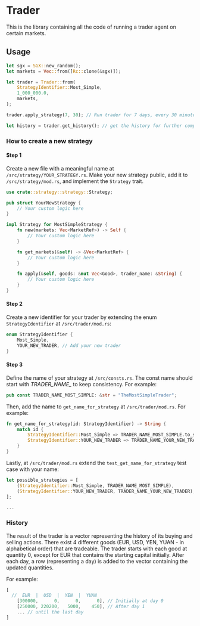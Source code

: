 # Trader

This is the library containing all the code of running a trader
agent on certain markets.

## Usage

```rust
let sgx = SGX::new_random();
let markets = Vec::from([Rc::clone(&sgx)]);

let trader = Trader::from(
    StrategyIdentifier::Most_Simple,
    1_000_000.0,
    markets,
);

trader.apply_strategy(7, 30); // Run trader for 7 days, every 30 minutes

let history = trader.get_history(); // get the history for further computations
```

### How to create a new strategy

#### Step 1

Create a new file with a meaningful name at `/src/strategy/YOUR_STRATEGY.rs`. Make your
new strategy public, add it to `/src/strategy/mod.rs`, and implement the
`Strategy` trait.

```rust
use crate::strategy::strategy::Strategy;

pub struct YourNewStrategy {
    // Your custom logic here
}

impl Strategy for MostSimpleStrategy {
    fn new(markets: Vec<MarketRef>) -> Self {
        // Your custom logic here
    }

    fn get_markets(&self) -> &Vec<MarketRef> {
        // Your custom logic here
    }

    fn apply(&self, goods: &mut Vec<Good>, trader_name: &String) {
        // Your custom logic here
    }
}
```

#### Step 2

Create a new identifier for your trader by extending the enum 
`StrategyIdentifier` at `/src/trader/mod.rs`:

```rust
enum StrategyIdentifier {
    Most_Simple,
    YOUR_NEW_TRADER, // Add your new trader
}
```

#### Step 3

Define the name of your strategy at `/src/consts.rs`. The const name should
start with *TRADER_NAME_* to keep consistency. For example:

```rust
pub const TRADER_NAME_MOST_SIMPLE: &str = "TheMostSimpleTrader";
```

Then, add the name to `get_name_for_strategy` at `/src/trader/mod.rs`.
For example:

```rust
fn get_name_for_strategy(id: StrategyIdentifier) -> String {
    match id {
        StrategyIdentifier::Most_Simple => TRADER_NAME_MOST_SIMPLE.to_string(),
        StrategyIdentifier::YOUR_NEW_TRADER => TRADER_NAME_YOUR_NEW_TRADER.to_string(), // Add your new trader
    }
}
```

Lastly, at `/src/trader/mod.rs` extend the `test_get_name_for_strategy` test
case with your name:

```rust
let possible_strategies = [
    (StrategyIdentifier::Most_Simple, TRADER_NAME_MOST_SIMPLE),
    (StrategyIdentifier::YOUR_NEW_TRADER, TRADER_NAME_YOUR_NEW_TRADER), // Add your new trader
];

...
```

### History

The result of the trader is a vector representing the history
of its buying and selling actions. There exist 4 different
goods (EUR, USD, YEN, YUAN - in alphabetical order) that are
tradeable. The trader starts with each good at quantity 0,
except for EUR that contains the starting capital initially.
After each day, a row (representing a day) is added to the 
vector containing the updated quantities.

For example:

```rust
[
  //  EUR  |  USD  |  YEN  |  YUAN 
    [300000,      0,      0,      0], // Initially at day 0
    [250000, 220200,   5000,    450], // After day 1
    ... // until the last day
]
```
